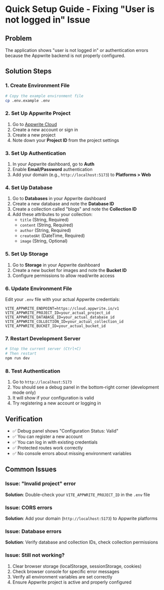 # Quick Setup Guide - Fixing "User is not logged in" Issue

## Problem
The application shows "user is not logged in" or authentication errors because the Appwrite backend is not properly configured.

## Solution Steps

### 1. Create Environment File
```bash
# Copy the example environment file
cp .env.example .env
```

### 2. Set Up Appwrite Project

1. Go to [Appwrite Cloud](https://cloud.appwrite.io)
2. Create a new account or sign in
3. Create a new project
4. Note down your **Project ID** from the project settings

### 3. Set Up Authentication
1. In your Appwrite dashboard, go to **Auth**
2. Enable **Email/Password** authentication
3. Add your domain (e.g., `http://localhost:5173`) to **Platforms > Web**

### 4. Set Up Database
1. Go to **Databases** in your Appwrite dashboard
2. Create a new database and note the **Database ID**
3. Create a collection called "blogs" and note the **Collection ID**
4. Add these attributes to your collection:
   - `title` (String, Required)
   - `content` (String, Required) 
   - `author` (String, Required)
   - `createdAt` (DateTime, Required)
   - `image` (String, Optional)

### 5. Set Up Storage
1. Go to **Storage** in your Appwrite dashboard
2. Create a new bucket for images and note the **Bucket ID**
3. Configure permissions to allow read/write access

### 6. Update Environment File
Edit your `.env` file with your actual Appwrite credentials:

```env
VITE_APPWRITE_ENDPOINT=https://cloud.appwrite.io/v1
VITE_APPWRITE_PROJECT_ID=your_actual_project_id
VITE_APPWRITE_DATABASE_ID=your_actual_database_id  
VITE_APPWRITE_COLLECTION_ID=your_actual_collection_id
VITE_APPWRITE_BUCKET_ID=your_actual_bucket_id
```

### 7. Restart Development Server
```bash
# Stop the current server (Ctrl+C)
# Then restart
npm run dev
```

### 8. Test Authentication
1. Go to `http://localhost:5173`
2. You should see a debug panel in the bottom-right corner (development mode only)
3. It will show if your configuration is valid
4. Try registering a new account or logging in

## Verification
- ✅ Debug panel shows "Configuration Status: Valid"
- ✅ You can register a new account
- ✅ You can log in with existing credentials
- ✅ Protected routes work correctly
- ✅ No console errors about missing environment variables

## Common Issues

### Issue: "Invalid project" error
**Solution**: Double-check your `VITE_APPWRITE_PROJECT_ID` in the `.env` file

### Issue: CORS errors
**Solution**: Add your domain (`http://localhost:5173`) to Appwrite platforms

### Issue: Database errors
**Solution**: Verify database and collection IDs, check collection permissions

### Issue: Still not working?
1. Clear browser storage (localStorage, sessionStorage, cookies)
2. Check browser console for specific error messages
3. Verify all environment variables are set correctly
4. Ensure Appwrite project is active and properly configured